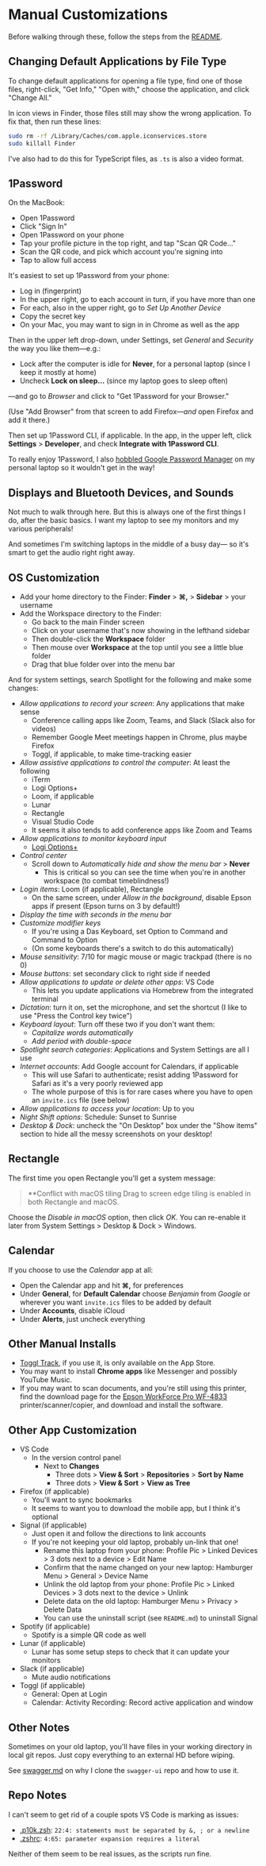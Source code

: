# Manual Customizations

Before walking through these, follow the steps from the [README](readme.md).

## Changing Default Applications by File Type

To change default applications for opening a file type,
find one of those files, right-click, "Get Info," "Open with,"
choose the application, and click "Change All."

In icon views in Finder, those files still may show the wrong application.
To fix that, then run these lines:

```sh
sudo rm -rf /Library/Caches/com.apple.iconservices.store
sudo killall Finder
```

I've also had to do this for TypeScript files, as `.ts` is also a video format.

## 1Password

On the MacBook:

- Open 1Password
- Click "Sign In"
- Open 1Password on your phone
- Tap your profile picture in the top right, and tap "Scan QR Code…"
- Scan the QR code, and pick which account you're signing into
- Tap to allow full access

It's easiest to set up 1Password from your phone:

- Log in (fingerprint)
- In the upper right, go to each account in turn, if you have more than one
- For each, also in the upper right, go to _Set Up Another Device_
- Copy the secret key
- On your Mac, you may want to sign in in Chrome as well as the app

Then in the upper left drop-down, under Settings,
set _General_ and _Security_ the way you like them—e.g.:

- Lock after the computer is idle for **Never**, for a personal laptop
  (since I keep it mostly at home)
- Uncheck **Lock on sleep…** (since my laptop goes to sleep often)

—and go to _Browser_ and click to "Get 1Password for your Browser."

(Use "Add Browser" from that screen to add Firefox—_and_ open Firefox and add it there.)

Then set up 1Password CLI, if applicable.
In the app, in the upper left, click **Settings** > **Developer**,
and check **Integrate with 1Password CLI**.

To really enjoy 1Password, I also [hobbled Google Password Manager][1password-chrome-cleanup] on my personal laptop
so it wouldn't get in the way!

## Displays and Bluetooth Devices, and Sounds

Not much to walk through here.
But this is always one of the first things I do, after the basic basics.
I want my laptop to see my monitors and my various peripherals!

And sometimes I'm switching laptops in the middle of a busy day—
so it's smart to get the audio right right away.

## OS Customization

- Add your home directory to the Finder: **Finder** > **⌘,** > **Sidebar** > your username
- Add the Workspace directory to the Finder:
  - Go back to the main Finder screen
  - Click on your username that's now showing in the lefthand sidebar
  - Then double-click the **Workspace** folder
  - Then mouse over **Workspace** at the top until you see a little blue folder
  - Drag that blue folder over into the menu bar

And for system settings, search Spotlight for the following and make some changes:

- _Allow applications to record your screen_: Any applications that make sense
  - Conference calling apps like Zoom, Teams, and Slack (Slack also for videos)
  - Remember Google Meet meetings happen in Chrome, plus maybe Firefox
  - Toggl, if applicable, to make time-tracking easier
- _Allow assistive applications to control the computer_: At least the following
  - iTerm
  - Logi Options+
  - Loom, if applicable
  - Lunar
  - Rectangle
  - Visual Studio Code
  - It seems it also tends to add conference apps like Zoom and Teams
- _Allow applications to monitor keyboard input_
  - [Logi Options+][mx-master-3-setup]
- _Control center_
  - Scroll down to _Automatically hide and show the menu bar_ > **Never**
    - This is critical so you can see the time when you're in another workspace
      (to combat timeblindness!)
- _Login items_: Loom (if applicable), Rectangle
  - On the same screen, under _Allow in the background_,
    disable Epson apps if present (Epson turns on 3 by default!)
- _Display the time with seconds in the menu bar_
- _Customize modifier keys_
  - If you're using a Das Keyboard, set Option to Command and Command to Option
  - (On some keyboards there's a switch to do this automatically)
- _Mouse sensitivity_: 7/10 for magic mouse or magic trackpad (there is no 0)
- _Mouse buttons_: set secondary click to right side if needed
- _Allow applications to update or delete other apps_: VS Code
  - This lets you update applications via Homebrew from the integrated terminal
- _Dictation_: turn it on, set the microphone, and set the shortcut
  (I like to use "Press the Control key twice")
- _Keyboard layout_: Turn off these two if you don't want them:
  - _Capitalize words automatically_
  - _Add period with double-space_
- _Spotlight search categories_: Applications and System Settings are all I use
- _Internet accounts_: Add Google account for Calendars, if applicable
  - This will use Safari to authenticate; resist adding 1Password for Safari
    as it's a very poorly reviewed app
  - The whole purpose of this is for rare cases
    where you have to open an `invite.ics` file (see below)
- _Allow applications to access your location_: Up to you
- _Night Shift options_: Schedule: Sunset to Sunrise
- _Desktop & Dock_: uncheck the "On Desktop" box under the "Show items" section
  to hide all the messy screenshots on your desktop!

## Rectangle

The first time you open Rectangle you'll get a system message:

> **Conflict with macOS tiling
> Drag to screen edge tiling is enabled in both Rectangle and macOS.

Choose the _Disable in macOS_ option, then click _OK_.
You can re-enable it later from System Settings > Desktop & Dock > Windows.

## Calendar

If you choose to use the _Calendar_ app at all:

- Open the Calendar app and hit **⌘,** for preferences
- Under **General**, for **Default Calendar** choose _Benjamin_ from _Google_
  or wherever you want `invite.ics` files to be added by default
- Under **Accounts**, disable iCloud
- Under **Alerts**, just uncheck everything

## Other Manual Installs

- [Toggl Track][toggl], if you use it, is only available on the App Store.
- You may want to install **Chrome apps** like Messenger and possibly YouTube Music.
- If you may want to scan documents, and you're still using this printer,
  find the download page for the [Epson WorkForce Pro WF-4833][epson-download] printer/scanner/copier,
  and download and install the software.

## Other App Customization

- VS Code
  - In the version control panel
    - Next to **Changes**
      - Three dots > **View & Sort** > **Repositories** > **Sort by Name**
      - Three dots > **View & Sort** > **View as Tree**
- Firefox (if applicable)
  - You'll want to sync bookmarks
  - It seems to want you to download the mobile app, but I think it's optional
- Signal (if applicable)
  - Just open it and follow the directions to link accounts
  - If you're not keeping your old laptop, probably un-link that one!
    - Rename this laptop from your phone:
      Profile Pic > Linked Devices > 3 dots next to a device > Edit Name
    - Confirm that the name changed on your new laptop:
      Hamburger Menu > General > Device Name
    - Unlink the old laptop from your phone:
      Profile Pic > Linked Devices > 3 dots next to the device > Unlink
    - Delete data on the old laptop:
      Hamburger Menu > Privacy > Delete Data
    - You can use the uninstall script (see `README.md`) to uninstall Signal
- Spotify (if applicable)
  - Spotify is a simple QR code as well
- Lunar (if applicable)
  - Lunar has some setup steps to check that it can update your monitors
- Slack (if applicable)
  - Mute audio notifications
- Toggl (if applicable)
  - General: Open at Login
  - Calendar: Activity Recording: Record active application and window

## Other Notes

Sometimes on your old laptop, you'll have files in your working directory in local git repos.
Just copy everything to an external HD before wiping.

See [swagger.md](swagger.md) on why I clone the `swagger-ui` repo and how to use it.

## Repo Notes

I can't seem to get rid of a couple spots VS Code is marking as issues:

- [.p10k.zsh](.p10k.zsh): `22:4: statements must be separated by &, ; or a newline`
- [.zshrc](.zshrc): `4:65: parameter expansion requires a literal`

Neither of them seem to be real issues, as the scripts run fine.

[mx-master-3-setup]: https://support.logi.com/hc/en-us/articles/360035271133-Getting-Started-MX-Master-3
[toggl]: https://apps.apple.com/us/app/toggl-track-hours-time-log/id1291898086
[1password-chrome-cleanup]: https://support.1password.com/disable-browser-password-manager/
[epson-download]: https://epson.com/Support/Printers/All-In-Ones/WorkForce-Series/Epson-WorkForce-Pro-WF-4833/s/SPT_C11CJ05202
